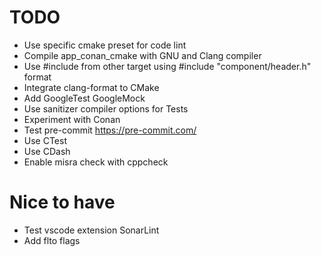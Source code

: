 # TODO

- Use specific cmake preset for code lint
- Compile app_conan_cmake with GNU and Clang compiler
- Use #include from other target using #include "component/header.h" format
- Integrate clang-format to CMake
- Add GoogleTest GoogleMock
- Use sanitizer compiler options for Tests
- Experiment with Conan
- Test pre-commit https://pre-commit.com/
- Use CTest
- Use CDash
- Enable misra check with cppcheck

# Nice to have

- Test vscode extension SonarLint
- Add flto flags
